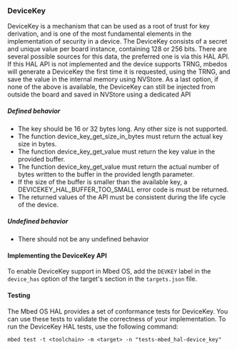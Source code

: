 ### DeviceKey

DeviceKey is a mechanism that can be used as a root of trust for key derivation, and is one of the most fundamental elements in the implementation of security in a device.
The DeviceKey consists of a secret and unique value per board instance, containing 128 or 256 bits.
There are several possible sources for this data, the preferred one is via this HAL API.
If this HAL API is not implemented and the device supports TRNG, mbedos will generate a DeviceKey the first time it is requested, using the TRNG, and save the value in the internal memory using NVStore.
As a last option, if none of the above is available, the DeviceKey can still be injected from outside the board and saved in NVStore using a dedicated API

##### Defined behavior

- The key should be 16 or 32 bytes long. Any other size is not supported. 
- The function device_key_get_size_in_bytes must return the actual key size in bytes.  
- The function device_key_get_value must return the key value in the provided buffer.
- The function device_key_get_value must return the actual number of bytes written to the buffer in the provided length parameter.
- If the size of the buffer is smaller than the available key, a DEVICEKEY_HAL_BUFFER_TOO_SMALL error code is must be returned.  
- The returned values of the API must be consistent during the life cycle of the device. 

##### Undefined behavior
 - There should not be any undefined behavior

#### Implementing the DeviceKey API

To enable DeviceKey support in Mbed OS, add the `DEVKEY` label in the `device_has` option of the target's section in the `targets.json` file.

#### Testing

The Mbed OS HAL provides a set of conformance tests for DeviceKey. You can use these tests to validate the correctness of your implementation. To run the DeviceKey HAL tests, use the following command:

```
mbed test -t <toolchain> -m <target> -n "tests-mbed_hal-device_key"
```
